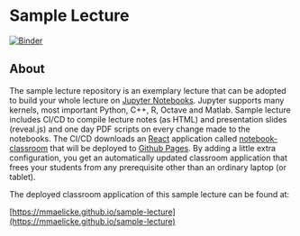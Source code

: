 # Sample Lecture

[![Binder](https://mybinder.org/badge_logo.svg)](https://mybinder.org/v2/gh/mmaelicke-sample-lecture/master)

## About

The sample lecture repository is an exemplary lecture that can be adopted to build your whole lecture on [Jupyter Notebooks](https://jupyter.org). Jupyter supports many kernels, most important Python, C++, R, Octave and Matlab. Sample lecture includes 
CI/CD to compile lecture notes (as HTML) and presentation slides (reveal.js) and one day PDF scripts on every change made to the notebooks.
The CI/CD downloads an [React](https://reactjs.org) application called [notebook-classroom](https://github.com/mmaelicke/notebook-classroom) that will be deployed to [Github Pages](https://pages.github.com). By adding a little extra configuration, you get an automatically updated classroom application that frees your students from any prerequisite other than an ordinary laptop (or tablet).

The deployed classroom application of this sample lecture can be found at:

[https://mmaelicke.github.io/sample-lecture](https://mmaelicke.github.io/sample-lecture)

